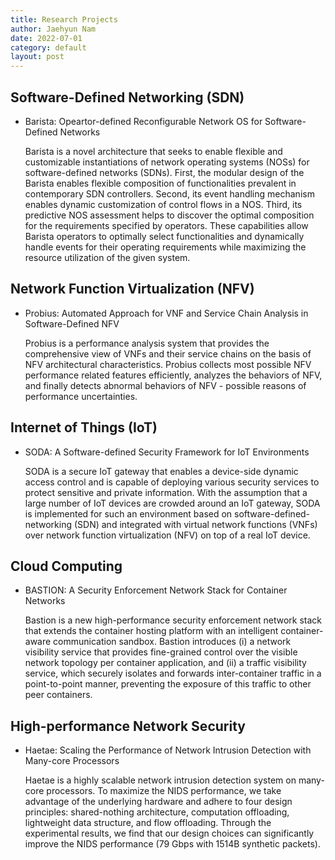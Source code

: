 ```yaml
---
title: Research Projects
author: Jaehyun Nam
date: 2022-07-01
category: default
layout: post
---
```


## Software-Defined Networking (SDN)

- Barista: Opeartor-defined Reconfigurable Network OS for Software-Defined Networks

	Barista is a novel architecture that seeks to enable flexible and customizable instantiations of network operating systems (NOSs) for software-defined networks (SDNs). First, the modular design of the Barista enables flexible composition of functionalities prevalent in contemporary SDN controllers. Second, its event handling mechanism enables dynamic customization of control flows in a NOS. Third, its predictive NOS assessment helps to discover the optimal composition for the requirements specified by operators. These capabilities allow Barista operators to optimally select functionalities and dynamically handle events for their operating requirements while maximizing the resource utilization of the given system.

## Network Function Virtualization (NFV)

- Probius: Automated Approach for VNF and Service Chain Analysis in Software-Defined NFV

	Probius is a performance analysis system that provides the comprehensive view of VNFs and their service chains on the basis of NFV architectural characteristics. Probius collects most possible NFV performance related features efficiently, analyzes the behaviors of NFV, and finally detects abnormal behaviors of NFV - possible reasons of performance uncertainties.

## Internet of Things (IoT)

- SODA: A Software-defined Security Framework for IoT Environments

	SODA is a secure IoT gateway that enables a device-side dynamic access control and is capable of deploying various security services to protect sensitive and private information. With the assumption that a large number of IoT devices are crowded around an IoT gateway, SODA is implemented for such an environment based on software-defined-networking (SDN) and integrated with virtual network functions (VNFs) over network function virtualization (NFV) on top of a real IoT device.

## Cloud Computing

- BASTION: A Security Enforcement Network Stack for Container Networks

	Bastion is a new high-performance security enforcement network stack that extends the container hosting platform with an intelligent container-aware communication sandbox. Bastion introduces (i) a network visibility service that provides fine-grained control over the visible network topology per container application, and (ii) a traffic visibility service, which securely isolates and forwards inter-container traffic in a point-to-point manner, preventing the exposure of this traffic to other peer containers.

## High-performance Network Security

- Haetae: Scaling the Performance of Network Intrusion Detection with Many-core Processors

	Haetae is a highly scalable network intrusion detection system on many-core processors. To maximize the NIDS performance, we take advantage of the underlying hardware and adhere to four design principles: shared-nothing architecture, computation offloading, lightweight data structure, and flow offloading. Through the experimental results, we find that our design choices can significantly improve the NIDS performance (79 Gbps with 1514B synthetic packets).

